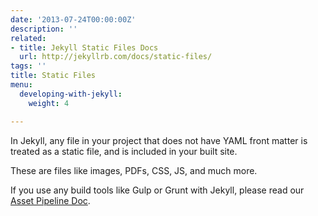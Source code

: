 ```yaml
---
date: '2013-07-24T00:00:00Z'
description: ''
related:
- title: Jekyll Static Files Docs
  url: http://jekyllrb.com/docs/static-files/
tags: ''
title: Static Files
menu:
  developing-with-jekyll:
    weight: 4

---
```

In Jekyll, any file in your project that does not have YAML front matter is treated as a static file, and is included in your built site.

These are files like images, PDFs, CSS, JS, and much more.

If you use any build tools like Gulp or Grunt with Jekyll, please read our [Asset Pipeline Doc][1].

[1]: /docs/developing-with-jekyll/asset-pipeline
